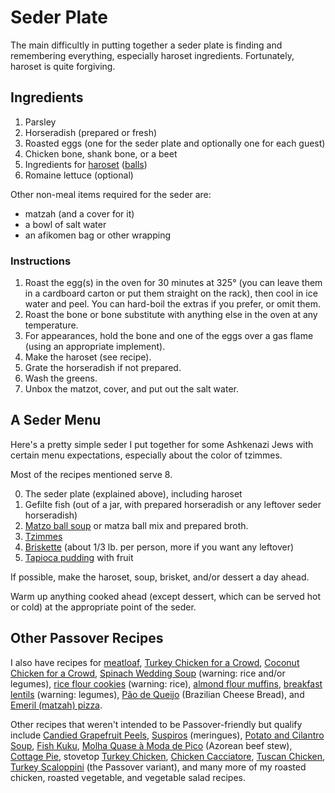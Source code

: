 # Seder Plate

The main difficultly in putting together a seder plate is finding and remembering everything, especially haroset ingredients.  Fortunately, haroset is quite forgiving.

## Ingredients

1. Parsley 
2. Horseradish (prepared or fresh)
3. Roasted eggs (one for the seder plate and optionally one for each guest)
4. Chicken bone, shank bone, or a beet
5. Ingredients for [haroset](../sweets/haroset.md) ([balls](../sweets/harosetBalls.md))
6. Romaine lettuce (optional)

Other non-meal items required for the seder are:

* matzah (and a cover for it)
* a bowl of salt water
* an afikomen bag or other wrapping

### Instructions

1. Roast the egg(s) in the oven for 30 minutes at 325° (you can leave them in a cardboard carton or put them straight on the rack), then cool in ice water and peel.  You can hard-boil the extras if you prefer, or omit them.
2. Roast the bone or bone substitute with anything else in the oven at any temperature.
3. For appearances, hold the bone and one of the eggs over a gas flame (using an appropriate implement).
4. Make the haroset (see recipe).
5. Grate the horseradish if not prepared.
6. Wash the greens.
7. Unbox the matzot, cover, and put out the salt water.

## A Seder Menu

Here's a pretty simple seder I put together for some Ashkenazi Jews with certain menu expectations, especially about the color of tzimmes.

Most of the recipes mentioned serve 8.

0. The seder plate (explained above), including haroset
1. Gefilte fish (out of a jar, with prepared horseradish or any leftover seder horseradish)
2. [Matzo ball soup](../soup/matzaball.md) or matza ball mix and prepared broth.
2. [Tzimmes](../roots/tzimmes.md)
3. [Briskette](../meat/briskette.md) (about 1/3 lb. per person, more if you want any leftover)
4. [Tapioca pudding](../sweets/tapioca.md) with fruit

If possible, make the haroset, soup, brisket, and/or dessert a day ahead.

Warm up anything cooked ahead (except dessert, which can be served hot or cold) at the appropriate point of the seder.

## Other Passover Recipes

I also have recipes for [meatloaf](../meat/meatloaf.md), [Turkey Chicken for a Crowd](../poultry/bakedTurkeyChicken.md), [Coconut Chicken for a Crowd](../poultry/bakedCoconutChicken.md), [Spinach Wedding Soup](../soup/spinachWedding.md) (warning: rice and/or legumes), [rice flour cookies](../cookies/riceFlour.md) (warning: rice), [almond flour muffins](../quick-bread/almondFlourMuffins.md), [breakfast lentils](../vegetables/breakfastLentils.md) (warning: legumes), [Pão de Queijo](../appetizers/paoDeQueijo.md) (Brazilian Cheese Bread), and [Emeril (matzah) pizza](../bread/emerilPizza.md).

Other recipes that weren't intended to be Passover-friendly but qualify include [Candied Grapefruit Peels](../sweets/grapefruitPeels.md), [Suspiros](../cookies/suspiros.md) (meringues), [Potato and Cilantro Soup](../soup/cilantro.md), [Fish Kuku](../fish/kuku.md), [Molha Quase à Moda de Pico](../meat/molha.md) (Azorean beef stew), [Cottage Pie](../meat/cottagePie.md), stovetop [Turkey Chicken](../poultry/turkeyChicken.md), [Chicken Cacciatore](../poultry/cacciatore.md), [Tuscan Chicken](../poultry/tuscanChicken.md), [Turkey Scaloppini](../poultry/scaloppini.md) (the Passover variant), and many more of my roasted chicken, roasted vegetable, and vegetable salad recipes.
